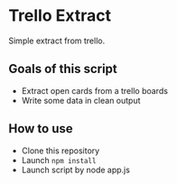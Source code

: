 Trello Extract
==============

Simple extract from trello.

Goals of this script
--------------------

- Extract open cards from a trello boards
- Write some data in clean output

How to use
----------

- Clone this repository
- Launch `npm install`
- Launch script by node app.js
